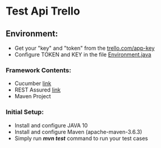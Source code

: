 # Test Api Trello

## Environment: 
* Get your "key" and "token" from the [trello.com/app-key](https://trello.com/app-key)
* Configure TOKEN and KEY in the file [Environment.java](https://github.com/thiiluh/TestApiTrello/blob/main/src/test/java/trello/rest/core/Environment.java)

### Framework Contents:
- Cucumber [link](https://cucumber.io/)
- REST Assured [link](https://rest-assured.io/)
- Maven Project

### Initial Setup: 
- Install and configure JAVA 10
- Install and configure Maven (apache-maven-3.6.3)
- Simply run  ***mvn test*** command to run your test cases
